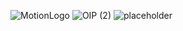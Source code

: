 ![MotionLogo](https://github.com/samik1234/hello/assets/82882143/b9ca463b-03f6-4360-9e81-aa9aff63d720)
![OIP (2)](https://github.com/samik1234/hello/assets/82882143/c14c2aa1-e4dd-4a28-8810-018b51f94837)
![placeholder](https://github.com/samik1234/hello/assets/82882143/c01a5aa8-354a-472c-b688-bfb110696c52)
